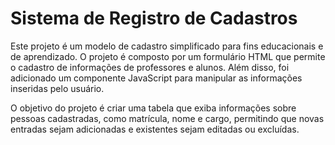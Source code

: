 # Sistema de Registro de Cadastros

Este projeto é um modelo de cadastro simplificado para fins educacionais e de aprendizado. O projeto é composto por um formulário HTML que permite o cadastro de informações de professores e alunos. Além disso, foi adicionado um componente JavaScript para manipular as informações inseridas pelo usuário.



O objetivo do projeto é criar uma tabela que exiba informações sobre pessoas cadastradas, como matrícula, nome e cargo, permitindo que novas entradas sejam adicionadas e existentes sejam editadas ou excluídas.

